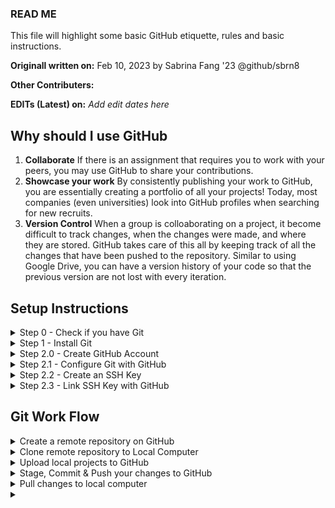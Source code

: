 ### READ ME

This file will highlight some basic GitHub etiquette, rules and basic instructions.

**Originall written on:** Feb 10, 2023 by Sabrina Fang '23 @github/sbrn8

**Other Contributers:**

**EDITs (Latest) on:** _Add edit dates here_

## Why should I use GitHub

1. **Collaborate**
   If there is an assignment that requires you to work with your peers, you may use GitHub to share your contributions.
2. **Showcase your work**
   By consistently publishing your work to GitHub, you are essentially creating a portfolio of all your projects! Today, most companies (even universities) look into GitHub profiles when searching for new recruits.
3. **Version Control**
   When a group is colloaborating on a project, it become difficult to track changes, when the changes were made, and where they are stored. GitHub takes care of this all by keeping track of all the changes that have been pushed to the repository. Similar to using Google Drive, you can have a version history of your code so that the previous version are not lost with every iteration.

## Setup Instructions

<details><summary>Step 0 - Check if you have Git</summary>
  <p>
  
  * Open Terminal (MacOS) or PowerShell (Windows)
  * Write the following command

```
git --version
```

**If it outputs a version number for your git, it means that you have git on your computer! Otherwise, follow the instructions below to install Git.**

**For MacOS users, it might ask you to download X-Code command line tools, promptly download it to proceed to the next step. While you are waiting for the download, you skip step 1 and proceed to Step 2.0 but make sure to go back to step 1 to download Git.**

 </p>
</details>

<details><summary>Step 1 - Install Git</summary>
  <p>

### Install Git

**Windows Users:**

Please follow this link to download Git on your computer. [Download Git](https://git-scm.com/downloads)

**MacOS USers:**

- If trying $ git --version shows a pop-up window asking you to download xcode command line tools. You would have to install it first to proceed by clicking the ‘install’ button. Or input this command in your terminal:

```
xcode-select --install
```

- Please follow the instructions on this link to download Git on your computer. [Download Git](https://git-scm.com/download/mac)
  </p>
</details>

<details><summary> Step 2.0 - Create GitHub Account</summary>

### Create GitHub Account

Create or login to your GitHub Account [here](https://github.com/login) .

  </p>
</details>

<details><summary>Step 2.1 - Configure Git with GitHub</summary>
  <p>

### Configure Git with GitHub

Instructions reference:

[Setting up Git - The Odin Project](https://www.theodinproject.com/lessons/foundations-setting-up-git)

For Git to work properly, we need to let the Git know who we are so that it can link a local Git user (you) to GitHub. When working on a team, this allows people to see what you have committed and who committed each line of code.

The commands below will configure Git. **_Be sure to enter your own information within those quotation marks!_**

```
git config --global user.name "Your Name"
git config --global user.email "yourname@example.com"
```

GitHub has changed its default branch from **masters** to **main**. Change the default branch for Git using this command:

```
git config --global init.defaultBranch main
```

Set your default branch reconciliation behavior to merging.

```
git config --global pull.rebase false
```

**Optional but helpful commands**

    To enable colorful output with git, type:

```
git config --global color.ui auto
```

**_Verify that things are working properly_**

Enter these commands and verify whether the output matches your name and email address.

```
git config --get user.name
git config --get user.email
```

**_For Mac Users_**

Run these two commands to tell git to ignore .DS_Store files, which are automatically created when you use Finder to look into a folder. .DS_Store files are invisible to the user and hold custom attributes or metadata (like thumbnails) for the folder, and if you don’t configure Git to ignore them, pesky .DS_Store files will show up in your commits.

```
echo .DS_Store >> ~/.gitignore_global
git config --global core.excludesfile ~/.gitignore_global
```

  </p>
</details>

<details><summary>Step 2.2 - Create an SSH Key </summary> 
  <p>
  
### Create an SSH Key

An SSH key is a cryptographically secure identifier. It’s like a really long password used to identify your machine. GitHub uses SSH keys to allow you to upload to your repository without having to type in your username and password every time.

First, we need to see if you have an Ed25519 algorithm SSH key already installed. Type this into the terminal and check the output with the information below:

```
ls ~/.ssh/id_ed25519.pub
```

If a message appears in the console containing the text “No such file or directory”, then you do not yet have an Ed25519 SSH key, and you will need to create one. If no such message has appeared in the console output, you can proceed to step 2.3 .

**_Note:_** The angle brackets (< >) in the code snippet below indicate that you should replace that part of the command with the appropriate information.

```
ssh-keygen -t ed25519 -C <youremail>
# When it prompts you for a location to save the generated key, just push Enter.
# Next, it will ask you for a password; enter one if you wish, but it’s not required.
```

  </p>
</details>

<details><summary>Step 2.3 - Link SSH Key with GitHub </summary>
<p>

### Link SSH Key with GitHub

You need to tell GitHub what your SSH Key is so that you can push your code without typing in a password every time.

- First, you’ll navigate to where GitHub receives our SSH key. Log into GitHub and click on your profile picture in the top right corner. Then, click on **Settings** in the drop-down menu.

* Next, on the left-hand side, click **SSH and GPG keys**. Then, click the green button in the top right corner that says **New SSH Key**. Name your key something that is descriptive enough for you to remember where it came from. Leave this window open while you do the next steps.

  Now you need to copy your public SSH key. To do this, we’re going to use a command called **_cat_** to read the file to the console. (Note that the .pub file extension is important in this case.)

  ```
  cat ~/.ssh/id_ed25519.pub
  ```

  Highlight and copy the output, which starts with ssh-ed25519 and ends with your email address.

Now, go back to GitHub in your browser window and paste the key you copied into the key field. Then, click **Add SSH key**. You’re done! You’ve successfully added your SSH key!

</p>
</details>
  
## Git Work Flow

<details><summary>Create a remote repository on GitHub </summary>
  <p>

### Create a remote repository on GitHub

To put your projects up on GitHub, you will need to create a repository for it to live in.

[GitHub Instructions](https://docs.github.com/en/get-started/quickstart/create-a-repo)

**Note**
You **should not** create a README file if you wish to upload projects from your local computer to GitHub, therefore you should leave it unchecked. You can read more about it under ''.

  </p>

</details>

<details><summary>Clone remote repository to Local Computer</summary>
  <p>

When you create a repository on GitHub, it exists as a remote repository. You can clone your repositories to create a local copy on your computer and sync between the two locations.

When you clone a repository, you are "pulling" a full copy of all the data of the repository that GitHub has. You can clone your own existing repository or clone antoher person's existing repository to contribute to a project.

**The following steps works for both empty repositories and repositories with existing files.**

### Clone a repository

[Instructions](https://docs.github.com/en/repositories/creating-and-managing-repositories/cloning-a-repository)

**Steps**

1. On GitHub, navigate to the main page of the repository.
2. Click the green button **Code**
3. Copy the SSH Key for the repository.
4. Open Terminal
5. Change the current working directory to the location where you want the cloned directory.

   ```
   cd <directory>
   # cd desktop
   ```

6. Type **git clone**, and paste the SSH Key after it. _You might have to right click to access the mouse menu to past_

   ```
   git clone https://github.com/YOUR-USERNAME/YOUR-REPOSITORY
   ```

7. Press **Enter** to create your local clone.

   ```
   git clone https://github.com/YOUR-USERNAME/YOUR-REPOSITORY
   > Cloning into `Spoon-Knife`...
   > remote: Counting objects: 10, done.
   > remote: Compressing objects: 100% (8/8), done.
   > remove: Total 10 (delta 1), reused 10 (delta 1)
   > Unpacking objects: 100% (10/10), done.
   ```

  </p>

</details>

<details><summary>Upload local projects to GitHub</summary>
  <p>

### Upload local projects to GitHub

If you have existing source code or repositories stored locally on your computer, you can add them to GitHub by typing commands in a terminal. You can do this by typing Git commands directly.

Reference: [Adding locally hosted code to GitHub - GitHub Docs](https://docs.github.com/en/get-started/importing-your-projects-to-github/importing-source-code-to-github/adding-locally-hosted-code-to-github)

1. Create a new repository if you have not already. _If you have trouble with this, you can refer to the previous steps under this section of "Git Work Flow"_
2. Open Terminal.
3. Change the current working directory to your local project.
4. Use the init command to initialize the local directory as a Git repository. By default, the initial branch is called main.

If you’re using Git 2.28.0 or a later version, you can set the name of the default branch using -b.

```
git init -b main
```

If you’re using Git 2.27.1 or an earlier version, you can set the name of the default branch using this command:

```
git init && git symbolic-ref HEAD refs/heads/main
```

5. Copy the SSH Key from your repository on GitHub.
6. In the terminal, add the SSH Key where your projects will be pushed.

```
git remote add origin <REMOTE_URL>
   # Sets the new remote
git remote -v
   # Verifies the new remote URL
```

7. Add the files in your local directory.

```
git add .
```

8. Commit the files that you've staged in your local repository.

```
git commit -m "First Commit"
```

9. Push the files from your local repository to GitHub

```
git push -u origin main
```

  </p>

</details>

<details><summary>Stage, Commit & Push your changes to GitHub</summary>
  <p>
  
### Stage, Commit & Push your changes to GitHub

When you are ready to push your changes to GitHub, there are a few steps to that you have to complete in order to "push" your changes. Do not worry, these steps and commands become very intuitive once you are used to working with Git and GitHub. The steps are as follow:

- Stage - Staged files are files that are ready to be committed to the repository you are working on. As you are working, you may be adding, editing and removing files. But whenever you hit a milestone or finish a part of the work, it is a good habit to add the files to a Staging Environment.

- Commit - Since we have finished our work, we are ready move from stage to commit for our repo. When we commit, we should always include a message that is clear for both yourself and others to see what has changed and when.

- Push - Pushing your commited changes to your GitHub repository!

#### Stage your changes

Reference: [Git Staging Environment - w3schools](https://www.w3schools.com/git/git_staging_environment.asp?remote=github)

For example, let's say you are done working with _index.html_.

Any unstaged files will appear red when you check the **git status**.
    
```
git add index.html
```
    
This file should be Staged and therefore appear green. Let's check the status:
 
``` 
git status
```
    

And it should return:

```
On branch main

No commits yet

Changes to be committed:
(use "git rm --cached ..." to unstage)
new file: index.html
```


#### Commit your changes

Reference: [Git Commit - w3shools](https://www.w3schools.com/git/git_commit.asp?remote=github)

Type the following command to commit ALL the staged files and to write a commit message. *Replace the message within the quotation marks with a message that reflects your own changes*

```
git commit -m "Modified index.html"
```
    

The **_commit_** command performs a commit, and the **_-m "message"_** adds a message.

#### Push your changes

Reference: [Pushing commits to a remote repository - GitHub Docs](https://docs.github.com/en/get-started/using-git/pushing-commits-to-a-remote-repository)

The git push command takes two arguments:

- A remote name, for example, **origin**
- A branch name, for example, **main**

For example:

```
git push REMOTE-NAME BRANCH-NAME
```

As an example, you usually run **git push origin main** to push your local changes to your online repository.

```
git push origin main
```

  </p>

</details>

<details><summary>Pull changes to local computer</summary>
  <p>

  </p>

</details>

<details><summary></summary>
  <p>

  </p>

</details>
